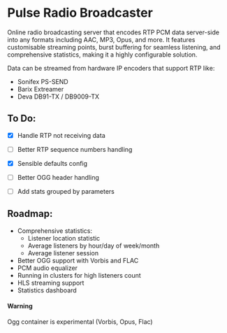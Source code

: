 # Pulse Radio Broadcaster

Online radio broadcasting server that encodes RTP PCM 
data server-side into any formats including 
AAC, MP3, Opus, and more. 
It features customisable streaming points, 
burst buffering for seamless listening, 
and comprehensive statistics, making it a 
highly configurable solution.

Data can be streamed from hardware IP encoders
that support RTP like:
- Sonifex PS-SEND
- Barix Extreamer
- Deva DB91-TX / DB9009-TX

## To Do:

- [x] Handle RTP not receiving data
- [ ] Better RTP sequence numbers handling 
- [x] Sensible defaults config 
- [ ] Better OGG header handling 
- [ ] Add stats grouped by parameters


## Roadmap:

- Comprehensive statistics:
  - Listener location statistic
  - Average listeners by hour/day of week/month
  - Average listener session
- Better OGG support with Vorbis and FLAC
- PCM audio equalizer
- Running in clusters for high listeners count
- HLS streaming support
- Statistics dashboard

#### Warning
Ogg container is experimental (Vorbis, Opus, Flac)